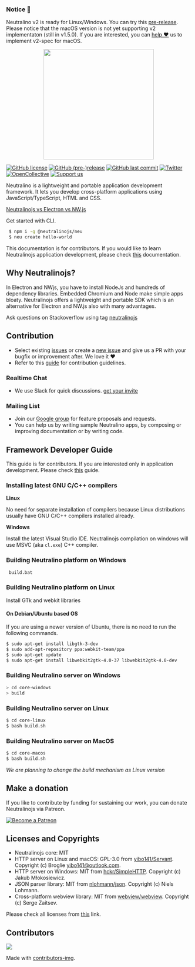 ### Notice 🔔

Neutralino v2 is ready for Linux/Windows. You can try this [pre-release](https://github.com/neutralinojs/neutralinojs/releases/tag/v2.0.0).
Please notice that the macOS version is not yet supporting v2 implementaton (still in v1.5.0). If you are interested, you can [help ❤️](https://github.com/neutralinojs/neutralinojs/issues/395) us to implement v2-spec for macOS.


<div align="center">
  <img src="https://cdn.rawgit.com/neutralinojs/neutralinojs.github.io/b667f2c2/docs/nllogo.png" style="width:300px;"/>
</div>

[![GitHub license](https://img.shields.io/github/license/neutralinojs/neutralinojs.svg)](https://github.com/neutralinojs/neutralinojs/blob/master/LICENSE)
[![GitHub (pre-)release](https://img.shields.io/github/release/neutralinojs/neutralinojs/all.svg)](https://github.com/neutralinojs/neutralinojs/releases)
[![GitHub last commit](https://img.shields.io/github/last-commit/neutralinojs/neutralinojs.svg)](https://github.com/neutralinojs/neutralinojs/commits/master)
[![Twitter](https://img.shields.io/twitter/url/https/github.com/neutralinojs/neutralinojs.svg?style=social)](https://twitter.com/intent/tweet?text=NeutralinoJs%20is%20a%20portable%20and%20lightweight%20framework%20which%20lets%20you%20to%20develop%20apps%20with%20native%20functions%20that%20can%20run%20inside%20web%20browsers.%20Check%20it%20out:&url=https%3A%2F%2Fgithub.com%2Fneutralinojs%2Fneutralinojs)
[![OpenCollective](https://opencollective.com/neutralinojs/backers/badge.svg)](#backers) 
<a href="https://opencollective.com/neutralinojs"><img src="https://img.shields.io/badge/Support%20us-Open%20Collective-41B883.svg" alt="Support us"></a>

Neutralino is a lightweight and portable application development framework. It lets you develop cross-platform applications using JavaScript/TypeScript, HTML and CSS.

[Neutralinojs vs Electron vs NW.js](https://github.com/neutralinojs/evaluation)

Get started with CLI.

```bash
 $ npm i -g @neutralinojs/neu
 $ neu create hello-world
```

This documentation is for contributors. If you would like to learn Neutralinojs application development, please check [this](https://neutralino.js.org/docs) documentation.
 
## Why Neutralinojs? 

In Electron and NWjs, you have to install NodeJs and hundreds of dependency libraries. Embedded Chromium and Node make simple apps bloaty. Neutralinojs offers a lightweight and portable SDK which is an alternative for Electron and NW.js also with many advantages.

Ask questions on Stackoverflow using tag [neutralinojs](https://stackoverflow.com/questions/tagged/neutralinojs)

## Contribution

- Select existing [issues](https://github.com/neutralinojs/neutralinojs/issues) or create a [new issue](https://github.com/neutralinojs/neutralinojs/issues/new) and give us a PR with your bugfix or improvement after. We love it ❤️
- Refer to this [guide](https://github.com/neutralinojs/neutralinojs/blob/master/CONTRIBUTING.md) for contribution guidelines.

### Realtime Chat

- We use Slack for quick discussions. [get your invite](https://join.slack.com/t/neutralinojs/shared_invite/zt-b7mbivj5-pKpO6U5drmeT68vKD_pc6w)

### Mailing List

- Join our [Google group](https://groups.google.com/forum/#!forum/neutralinojs) for feature proposals and requests.
- You can help us by writing sample Neutralino apps, by composing or improving documentation or by writing code.

## Framework Developer Guide

This guide is for contributors. If you are interested only in application development. Please check [this](https://neutralino.js.org/docs) guide.

### Installing latest GNU C/C++ compilers

**Linux**

No need for separate installation of compilers because Linux distributions usually have GNU C/C++ compilers installed already.

**Windows**

Install the latest Visual Studio IDE. Neutralinojs compilation on windows will use MSVC (aka `cl.exe`) C++ compiler. 


### Building Neutralino platform on Windows

```bash
 build.bat
```

### Building Neutralino platform on Linux

Install GTk and webkit libraries

#### On Debian/Ubuntu based OS

If you are using a newer version of Ubuntu, there is no need to run the following commands.

```bash
$ sudo apt-get install libgtk-3-dev
$ sudo add-apt-repository ppa:webkit-team/ppa
$ sudo apt-get update
$ sudo apt-get install libwebkit2gtk-4.0-37 libwebkit2gtk-4.0-dev
```

### Building Neutralino server on Windows

```bash
> cd core-windows
> build
```

### Building Neutralino server on Linux

```bash
$ cd core-linux
$ bash build.sh
```

###  Building Neutralino server on MacOS

```bash
$ cd core-macos
$ bash build.sh
```

_We are planning to change the build mechanism as Linux version_


## Make a donation

If you like to contribute by funding for sustaining our work, you can donate Neutralinojs via Patreon.

[![Become a Patreon](https://c5.patreon.com/external/logo/become_a_patron_button.png)](https://www.patreon.com/shalithasuranga)

## Licenses and Copyrights

- Neutralinojs core: MIT
- HTTP server on Linux and macOS: GPL-3.0 from [yibo141/Servant](https://github.com/yibo141/Servant). Copyright (c) Broglie <yibo141@outlook.com>.
- HTTP server on Windows: MIT from [hckr/SimpleHTTP](https://github.com/hckr/SimpleHTTP). Copyright (c) Jakub Młokosiewicz.
- JSON parser library: MIT from [nlohmann/json](https://github.com/nlohmann/json). Copyright (c) Niels Lohmann.
- Cross-platform webview library: MIT from [webview/webview](https://github.com/webview/webview). Copyright (c) Serge Zaitsev. 

Please check all licenses from [this](LICENSE) link.

## Contributors

<a href="https://github.com/neutralinojs/neutralinojs/graphs/contributors">
  <img src="https://contributors-img.firebaseapp.com/image?repo=neutralinojs/neutralinojs" />
</a>

Made with [contributors-img](https://contributors-img.firebaseapp.com).
